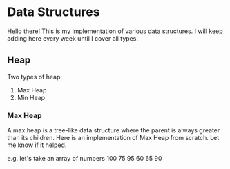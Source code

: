 # Data Structures

Hello there!
This is my implementation of various data structures. I will keep adding here every week until I cover all types.


## Heap
Two types of heap:

 1. Max Heap
 2. Min Heap

### Max Heap
A max heap is a tree-like data structure where the parent is always greater than its children. Here is an implementation of Max Heap from scratch. Let me know if it helped.

e.g. let's take an array of numbers
		100   75	 95	 60	 65	 90
		
